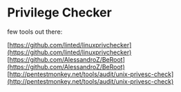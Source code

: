 # Privilege Checker

few tools out there:

[https://github.com/linted/linuxprivchecker](https://github.com/linted/linuxprivchecker) [https://github.com/AlessandroZ/BeRoot](https://github.com/AlessandroZ/BeRoot) [http://pentestmonkey.net/tools/audit/unix-privesc-check](http://pentestmonkey.net/tools/audit/unix-privesc-check)

